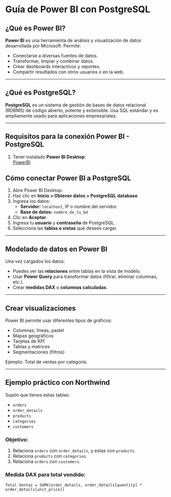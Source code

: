 #  Guía de Power BI con PostgreSQL

##  ¿Qué es Power BI?

**Power BI** es una herramienta de análisis y visualización de datos desarrollada por Microsoft. Permite:

- Conectarse a diversas fuentes de datos.
- Transformar, limpiar y combinar datos.
- Crear dashboards interactivos y reportes.
- Compartir resultados con otros usuarios o en la web.

---

##  ¿Qué es PostgreSQL?

**PostgreSQL** es un sistema de gestión de bases de datos relacional (RDBMS) de código abierto, potente y extensible. Usa SQL estándar y es ampliamente usado para aplicaciones empresariales.

---

##  Requisitos para la conexión Power BI - PostgreSQL

1. Tener instalado **Power BI Desktop**:  
   [PowerBI](https://apps.microsoft.com/detail/9NTXR16HNW1T?hl=en-us&gl=CR&ocid=pdpshare)




##  Cómo conectar Power BI a PostgreSQL

1. Abre Power BI Desktop.
2. Haz clic en **Inicio > Obtener datos > PostgreSQL database**.
3. Ingresa los datos:
   - **Servidor:** `localhost`, IP o nombre del servidor.
   - **Base de datos:** `nombre_de_tu_bd`
4. Clic en **Aceptar**.
5. Ingresa tu **usuario** y **contraseña** de PostgreSQL.
6. Selecciona las **tablas o vistas** que desees cargar.

---

##  Modelado de datos en Power BI

Una vez cargados los datos:

- Puedes ver las **relaciones** entre tablas en la vista de modelo.
- Usar **Power Query** para transformar datos (filtrar, eliminar columnas, etc.).
- Crear **medidas DAX** o **columnas calculadas**.

---

##  Crear visualizaciones

Power BI permite usar diferentes tipos de gráficos:

- Columnas, líneas, pastel
- Mapas geográficos
- Tarjetas de KPI
- Tablas y matrices
- Segmentaciones (filtros)

Ejemplo: Total de ventas por categoría.

---

##  Ejemplo práctico con Northwind

Supón que tienes estas tablas:

- `orders`
- `order_details`
- `products`
- `categories`
- `customers`

### Objetivo:

1. Relaciona `orders` con `order_details`, y estas con `products`.
2. Relaciona `products` con `categories`.
3. Relaciona `orders` con `customers`.

### Medida DAX para total vendido:
```DAX
Total Ventas = SUMX(order_details, order_details[quantity] * order_details[unit_price])
